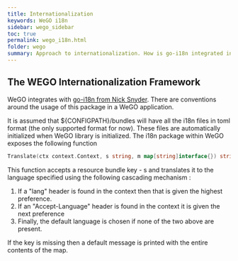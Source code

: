 ```yaml
---
title: Internationalization
keywords: WeGO i18n
sidebar: wego_sidebar
toc: true
permalink: wego_i18n.html
folder: wego
summary: Approach to internationalization. How is go-i18n integrated into WeGO?
---
```

## The WEGO Internationalization Framework
WeGO integrates with [go-i18n from Nick Snyder](https://github.com/nicksnyder/go-i18n).
There are conventions around the usage of this package in a WeGO application. 

It is assumed that ${CONFIGPATH}/bundles will have all the i18n files in toml format (the only supported format for now). These files are automatically initialized when WeGO library is initialized. The i18n package within WeGO exposes the following function
```go
Translate(ctx context.Context, s string, m map[string]interface{}) string 
```
This function accepts a resource bundle key - s and translates it to the language specified using the following cascading mechanism :
1. If a "lang" header is found in the context then that is given the highest preference.
2. If an "Accept-Language" header is found in the context it is given the next preference
3. Finally, the default language is chosen if none of the two above are present.

If the key is missing then a default message is printed with the entire contents of the map.


